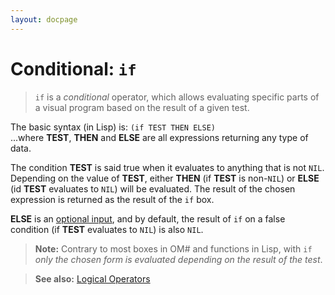 ```yaml
---
layout: docpage
---
```


# Conditional: `if`


> `if` is a _conditional_ operator, which allows evaluating specific parts of a visual program based on the result of a given test.

The basic syntax (in Lisp) is: `(if TEST THEN ELSE)`    
...where **TEST**, **THEN** and **ELSE** are all expressions returning any type of data.

The condition **TEST** is said true when it evaluates to anything that is not `NIL`. Depending on the value of **TEST**, either **THEN** (if **TEST** is non-`NIL`) or **ELSE** (id **TEST** evaluates to `NIL`) will be evaluated. The result of the chosen expression is returned as the result of the `if` box.

**ELSE** is an [optional input](box-inputs#optional), and by default, the result of `if` on a false condition (if **TEST** evaluates to `NIL`) is also `NIL`. 

> **Note:** Contrary to most boxes in OM# and functions in Lisp, with `if` _only the chosen form is evaluated depending on the result of the test_.


> **See also:** [Logical Operators](logic) 

